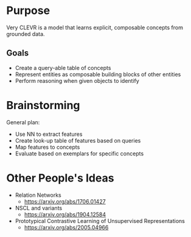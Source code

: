 # Purpose

Very CLEVR is a model that learns explicit, composable concepts from grounded
data.

## Goals

- Create a query-able table of concepts
- Represent entities as composable building blocks of other entities
- Perform reasoning when given objects to identify

# Brainstorming

General plan:

- Use NN to extract features
- Create look-up table of features based on queries
- Map features to concepts
- Evaluate based on exemplars for specific concepts

# Other People's Ideas

- Relation Networks
  - https://arxiv.org/abs/1706.01427
- NSCL and variants
  - https://arxiv.org/abs/1904.12584
- Prototypical Contrastive Learning of Unsupervised Representations
  - https://arxiv.org/abs/2005.04966